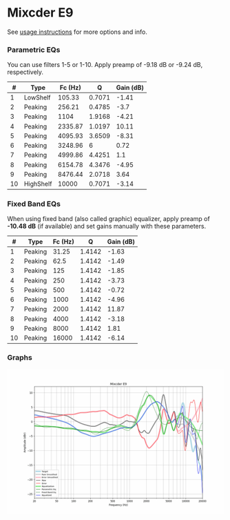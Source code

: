 # Mixcder E9
See [usage instructions](https://github.com/jaakkopasanen/AutoEq#usage) for more options and info.

### Parametric EQs
You can use filters 1-5 or 1-10. Apply preamp of -9.18 dB or -9.24 dB, respectively.

|   # | Type      |   Fc (Hz) |      Q |   Gain (dB) |
|-----|-----------|-----------|--------|-------------|
|   1 | LowShelf  |    105.33 | 0.7071 |       -1.41 |
|   2 | Peaking   |    256.21 | 0.4785 |       -3.7  |
|   3 | Peaking   |   1104    | 1.9168 |       -4.21 |
|   4 | Peaking   |   2335.87 | 1.0197 |       10.11 |
|   5 | Peaking   |   4095.93 | 3.6509 |       -8.31 |
|   6 | Peaking   |   3248.96 | 6      |        0.72 |
|   7 | Peaking   |   4999.86 | 4.4251 |        1.1  |
|   8 | Peaking   |   6154.78 | 4.3476 |       -4.95 |
|   9 | Peaking   |   8476.44 | 2.0718 |        3.64 |
|  10 | HighShelf |  10000    | 0.7071 |       -3.14 |

### Fixed Band EQs
When using fixed band (also called graphic) equalizer, apply preamp of **-10.48 dB** (if available) and set gains manually with these parameters.

|   # | Type    |   Fc (Hz) |      Q |   Gain (dB) |
|-----|---------|-----------|--------|-------------|
|   1 | Peaking |     31.25 | 1.4142 |       -1.63 |
|   2 | Peaking |     62.5  | 1.4142 |       -1.49 |
|   3 | Peaking |    125    | 1.4142 |       -1.85 |
|   4 | Peaking |    250    | 1.4142 |       -3.73 |
|   5 | Peaking |    500    | 1.4142 |       -0.72 |
|   6 | Peaking |   1000    | 1.4142 |       -4.96 |
|   7 | Peaking |   2000    | 1.4142 |       11.87 |
|   8 | Peaking |   4000    | 1.4142 |       -3.18 |
|   9 | Peaking |   8000    | 1.4142 |        1.81 |
|  10 | Peaking |  16000    | 1.4142 |       -6.14 |

### Graphs
![](./Mixcder%20E9.png)

